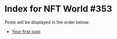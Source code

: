 # Index for NFT World #353
Posts will be displayed in the order below:

- [Your first post](./001-first.md)

